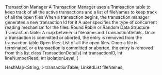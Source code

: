 Transaction Manager
A Transaction Manager uses a Transaction table to keep track of all the active transactions and a list of fileNames to keep track of all the open files
When a transaction begins, the transaction manager generates a new transaction Id for it
A user specifies the type of concurrent reading mechanism for the files: Round Robin or Random
Data Structure
Transaction table: A map between a filename and TransactionDetails. Once a transaction is committed or aborted, the entry is removed from the transaction table
Open files: List of all the open files. Once a file is terminated, or a transaction is committed or aborted, the entry is removed from this list
class TransactionDetails{
    int transactionID,
    int lineNumberRead,
    int isolationLevel;
}

HashMap<String, <TransactionDetails>> transactionTable;
LinkedList<String> fileNames;

